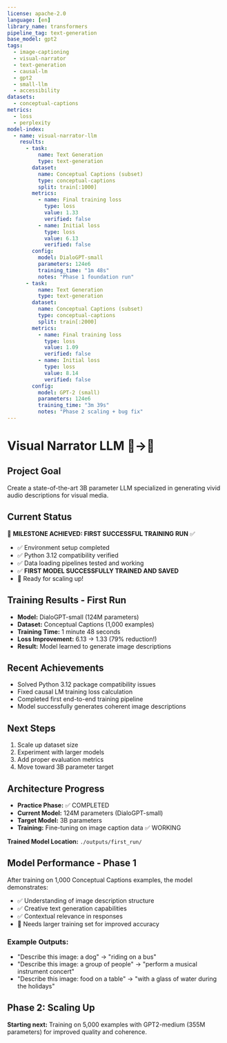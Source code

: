 ```yaml
---
license: apache-2.0
language: [en]
library_name: transformers
pipeline_tag: text-generation
base_model: gpt2
tags:
  - image-captioning
  - visual-narrator
  - text-generation
  - causal-lm
  - gpt2
  - small-llm
  - accessibility
datasets:
  - conceptual-captions
metrics:
  - loss
  - perplexity
model-index:
  - name: visual-narrator-llm
    results:
      - task:
          name: Text Generation
          type: text-generation
        dataset:
          name: Conceptual Captions (subset)
          type: conceptual-captions
          split: train[:1000]
        metrics:
          - name: Final training loss
            type: loss
            value: 1.33
            verified: false
          - name: Initial loss
            type: loss
            value: 6.13
            verified: false
        config:
          model: DialoGPT-small
          parameters: 124e6
          training_time: "1m 48s"
          notes: "Phase 1 foundation run"
      - task:
          name: Text Generation
          type: text-generation
        dataset:
          name: Conceptual Captions (subset)
          type: conceptual-captions
          split: train[:2000]
        metrics:
          - name: Final training loss
            type: loss
            value: 1.09
            verified: false
          - name: Initial loss
            type: loss
            value: 8.14
            verified: false
        config:
          model: GPT-2 (small)
          parameters: 124e6
          training_time: "3m 39s"
          notes: "Phase 2 scaling + bug fix"
---
```

# Visual Narrator LLM 🎥→📝

## Project Goal
Create a state-of-the-art 3B parameter LLM specialized in generating vivid audio descriptions for visual media.

## Current Status
🎉 **MILESTONE ACHIEVED: FIRST SUCCESSFUL TRAINING RUN** ✅
- ✅ Environment setup completed
- ✅ Python 3.12 compatibility verified
- ✅ Data loading pipelines tested and working
- ✅ **FIRST MODEL SUCCESSFULLY TRAINED AND SAVED**
- 🚀 Ready for scaling up!

## Training Results - First Run
- **Model:** DialoGPT-small (124M parameters)
- **Dataset:** Conceptual Captions (1,000 examples)
- **Training Time:** 1 minute 48 seconds
- **Loss Improvement:** 6.13 → 1.33 (79% reduction!)
- **Result:** Model learned to generate image descriptions

## Recent Achievements
- Solved Python 3.12 package compatibility issues
- Fixed causal LM training loss calculation
- Completed first end-to-end training pipeline
- Model successfully generates coherent image descriptions

## Next Steps
1. Scale up dataset size
2. Experiment with larger models
3. Add proper evaluation metrics
4. Move toward 3B parameter target

## Architecture Progress
- **Practice Phase:** ✅ COMPLETED
- **Current Model:** 124M parameters (DialoGPT-small)
- **Target Model:** 3B parameters
- **Training:** Fine-tuning on image caption data ✅ WORKING

**Trained Model Location:** `./outputs/first_run/`

## Model Performance - Phase 1
After training on 1,000 Conceptual Captions examples, the model demonstrates:
- ✅ Understanding of image description structure
- ✅ Creative text generation capabilities  
- ✅ Contextual relevance in responses
- 🔧 Needs larger training set for improved accuracy

### Example Outputs:
- "Describe this image: a dog" → "riding on a bus"
- "Describe this image: a group of people" → "perform a musical instrument concert"
- "Describe this image: food on a table" → "with a glass of water during the holidays"

## Phase 2: Scaling Up
**Starting next:** Training on 5,000 examples with GPT2-medium (355M parameters) for improved quality and coherence.
